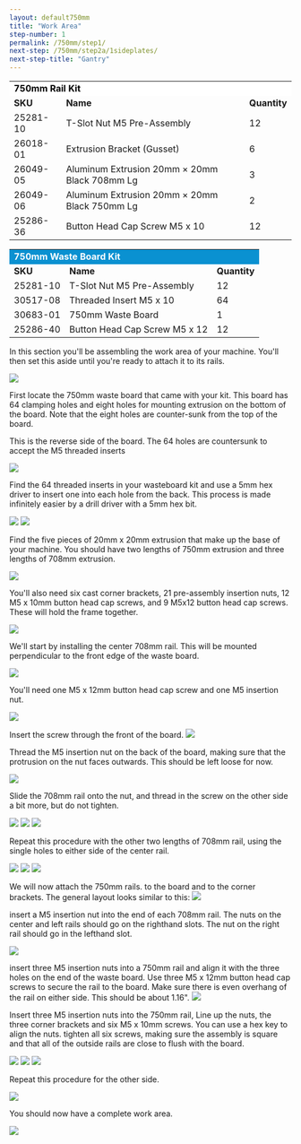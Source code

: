 ```yaml
---
layout: default750mm
title: "Work Area"
step-number: 1
permalink: /750mm/step1/
next-step: /750mm/step2a/1sideplates/
next-step-title: "Gantry"
---
```


<table>
  <tr>
    <td style="color:#000;background: #FFFFFF" colspan="3">
      <b>750mm Rail Kit</b>
    </td>
  </tr>
  <tr>
    <td>
      <b>SKU</b>
    </td>
    <td>
      <b>Name</b>
    </td>
    <td>
      <b>Quantity</b>
    </td>
  </tr>
  <tr>
    <td>
      25281-10
    </td>
    <td>
      T-Slot Nut M5 Pre-Assembly
    </td>
    <td>
      12
    </td>
  </tr>
  <tr>
    <td>
      26018-01
    </td>
    <td>
      Extrusion Bracket (Gusset)
    </td>
    <td>
      6
    </td>
  </tr>
  <tr>
    <td>
      26049-05
    </td>
    <td>
      Aluminum Extrusion 20mm × 20mm Black 708mm Lg
    </td>
    <td>
      3
    </td>
  </tr>
  <tr>
    <td>
      26049-06
    </td>
    <td>
      Aluminum Extrusion 20mm × 20mm Black 750mm Lg
    </td>
    <td>
      2
    </td>
  </tr>
  <tr>
    <td>
      25286-36
    </td>
    <td>
      Button Head Cap Screw M5 x 10
    </td>
    <td>
      12
    </td>
  </tr>
</table>
<table>
  <tr>
    <td style="color:#fff;background: #0a91d1" colspan="3">
      <b>750mm Waste Board Kit</b>
    </td>
  </tr>
  <tr>
    <td>
      <b>SKU</b>
    </td>
    <td>
      <b>Name</b>
    </td>
    <td>
      <b>Quantity</b>
    </td>
  </tr>
  <tr>
    <td>
      25281-10
    </td>
    <td>
      T-Slot Nut M5 Pre-Assembly
    </td>
    <td>
      12
    </td>
  </tr>
  <tr>
    <td>
      30517-08
    </td>
    <td>
      Threaded Insert M5 x 10
    </td>
    <td>
      64
    </td>
  </tr>
  <tr>
    <td>
      30683-01
    </td>
    <td>
      750mm Waste Board
    </td>
    <td>
      1
    </td>
  </tr>
  <tr>
    <td>
      25286-40
    </td>
    <td>
      Button Head Cap Screw M5 x 12
    </td>
    <td>
      12
    </td>
  </tr>
</table>

In this section you'll be assembling the work area of your machine. You'll then set this aside until you're ready to attach it to its rails.

<img src="photo/jpfsP8030237.jpg">


First locate the 750mm waste board that came with your kit. This board has 64 clamping holes and eight holes for mounting extrusion on the bottom of the board. Note that the eight holes are counter-sunk from the top of the board.

This is the reverse side of the board. The 64 holes are countersunk to accept the M5 threaded inserts

<img src="photo/jpfsP8030241.jpg">

Find the 64 threaded inserts in your wasteboard kit and use a 5mm hex driver to insert one into each hole from the back. This process is made infinitely easier by a drill driver with a 5mm hex bit.

<img src="photo/jpfsP8030244.jpg">
<img src="photo/jpfsP8030250.jpg">

Find the five pieces of 20mm x 20mm extrusion that make up the base of your machine. You should have two lengths of 750mm extrusion and three lengths of 708mm extrusion.

<img src="photo/jpfsP8030255.jpg">

You'll also need six cast corner brackets, 21 pre-assembly insertion nuts, 12 M5 x 10mm button head cap screws, and 9 M5x12 button head cap screws. These will hold the frame together.

<img src="photo/jpfsP8030257.jpg">

We'll start by installing the center 708mm rail. This will be mounted perpendicular to the front edge of the waste board.

<img src="photo/jpfsP8030259.jpg">

You'll need one M5 x 12mm button head cap screw and one M5 insertion nut.

<img src="photo/jpfsP8030264.jpg">

Insert the screw through the front of the board.
<img src="photo/jpfsP8030269.jpg">

Thread the M5 insertion nut on the back  of the board, making sure that the protrusion on the nut faces outwards. This should be left loose for now.

<img src="photo/jpfsP8030273.jpg">

Slide the 708mm rail onto the nut, and thread in the screw on the other side a bit more, but do not tighten.

<img src="photo/jpfsP8030274.jpg">
<img src="photo/jpfsP8030276.jpg">

<img src="photo/jpfsP8030278.jpg">

Repeat this procedure with the other two lengths of 708mm rail, using the single holes to either side of the center rail.

<img src="photo/jpfsP8030284.jpg">
<img src="photo/jpfsP8030286.jpg">
<img src="photo/jpfsP8030290.jpg">

We will now attach the 750mm rails. to the board and to the corner brackets. The general layout looks similar to this:
<img src="photo/jpfsP8030298.jpg">

insert a M5 insertion nut into the end of each 708mm rail. The nuts on the center and left rails should go on the righthand slots. The nut on the right rail should go in the lefthand slot.

<img src="photo/jpfsP8030291.jpg">

insert three M5 insertion nuts into a 750mm rail and align it with the three holes on the end of the waste board. Use three M5 x 12mm button head cap screws to secure the rail to the board. Make sure there is even overhang of the rail on either side. This should be about 1.16".
<img src="photo/jpfsP8040299.jpg">

Insert three M5 insertion nuts into the 750mm rail, Line up the nuts, the three corner brackets and six M5 x 10mm screws. You can use a hex key to align the nuts. tighten all six screws, making sure the assembly is square and that all of the outside rails are close to flush with the board.

<img src="photo/jpfsP8030295.jpg">

<img src="photo/jpfsP8030297.jpg">

<img src="photo/jpfsP8030298.jpg">

Repeat this procedure for the other side.

<img src="photo/jpfsP8040304.jpg">

You should now have a complete work area.

<img src="photo/jpfsP8040306.jpg">
